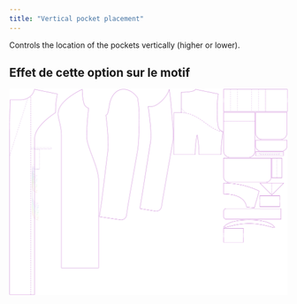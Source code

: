```yaml
---
title: "Vertical pocket placement"
---
```


Controls the location of the pockets vertically (higher or lower).

## Effet de cette option sur le motif

![Cette image montre l'effet de cette option en superposant plusieurs variantes qui ont une valeur différente pour cette option](carlita_pocketplacementvertical_sample.svg "Effet de cette option sur le modèle")
